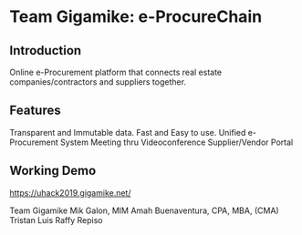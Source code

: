 Team Gigamike: e-ProcureChain
=======================

Introduction
------------
Online e-Procurement platform that connects real estate companies/contractors and suppliers together.

Features
------------

Transparent and Immutable data.
Fast and Easy to use.
Unified e-Procurement System
Meeting thru Videoconference
Supplier/Vendor Portal

Working Demo
------------
https://uhack2019.gigamike.net/

Team Gigamike
Mik Galon, MIM
Amah Buenaventura, CPA, MBA, (CMA)
Tristan Luis
Raffy Repiso
